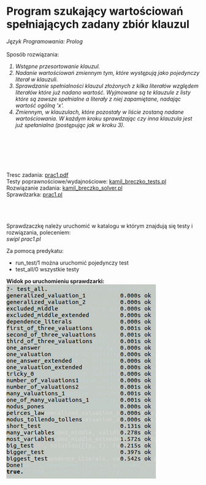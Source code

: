 # Program szukający wartościowań spełniających zadany zbiór klauzul 
<i>Język Programowania: Prolog</i>
<br>
<br>
Sposób rozwiązania:<br>
<i>
 1. Wstępne przesortowanie klauzul. 
 2. Nadanie wartościowań zmiennym tym, które występują jako pojedynczy literał w klauzuli.
 3. Sprawdzanie spełnialności klauzul złożonych z kilka literałów względem literałów które już nadano wartość. 
    Wyjmowane są te klauzule z listy które są zawsze spełnialne a literały z niej zapamiętane, nadając wartość 
 ogólną 'x'. 
 4. Zmiennym, w klauzulach, które pozostały w liście zostaną nadane wartościowania. W każdym kroku
 sprawdzając czy inna klauzula jest już spełanialna (postępując jak w kroku 3).
</i>
<br>
<br>
<br>
<br>
<br>

Tresc zadania: [prac1.pdf](./prac1.pdf) <br>
Testy poprawnościowe/wydajnościowe: [kamil_breczko_tests.pl](./kamil_breczko_tests.pl)<br>
Rozwiązanie zadania: [kamil_breczko_solver.pl](./kamil_breczko_solver.pl) <br>
Sprawdzarka: [prac1.pl](./prac1.pl) <br>
<br>
<br>
<br>

Sprawdzaczkę należy uruchomić w katalogu w którym znajdują się testy i rozwiązania, poleceniem: <br>
<i>swipl prac1.pl</i>

Za pomocą predykatu: 
<ul>
<li>run_test/1 można uruchomić pojedynczy test</li>
<li>test_all/0 wszystkie testy</li>
</ul>


<b>Widok po uruchomieniu sprawdzarki:</b><br>
<img src="./tests.png" alt="Testy" />
